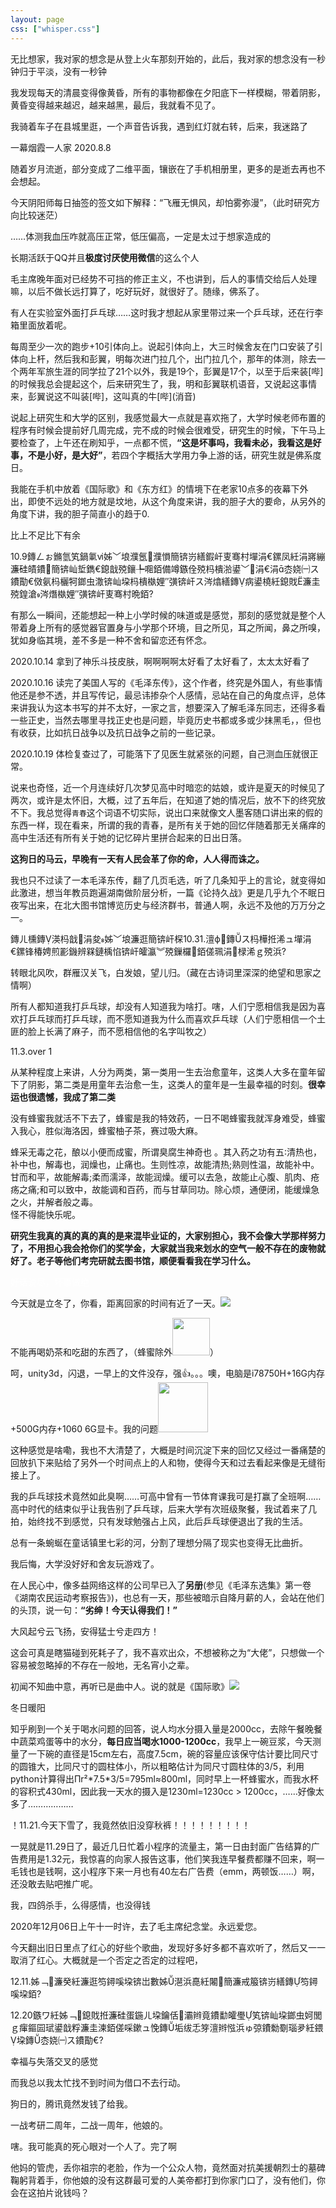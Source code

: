 ```yaml
---
layout: page
css: ["whisper.css"]
---
```


<p class='pp'>无比想家，我对家的想念是从登上火车那刻开始的，此后，我对家的想念没有一秒钟归于平淡，没有一秒钟 </p>  
<p class='pp'>我发现每天的清晨变得像黄昏，所有的事物都像在夕阳底下一样模糊，带着阴影，黄昏变得越来越迟，越来越黑，最后，我就看不见了。 </p>  


<p class='pp'>我骑着车子在县城里逛，一个声音告诉我，遇到红灯就右转，后来，我迷路了</p>
<p class='pp'>一幕烟霞一人家 2020.8.8</p>
<!-- <p class='pp'>哦，应当说，好久不见！</p> -->
<p class='pp'>随着岁月流逝，部分变成了二维平面，镶嵌在了手机相册里，更多的是逝去再也不会想起。 </p>  
<p class='pp'>今天阴阳师每日抽签的签文如下解释：“飞雁无惧风，却怕雾弥漫”，（此时研究方向比较迷茫）</p>
<p class='pp'>……体测我血压咋就高压正常，低压偏高，一定是太过于想家造成的</p>
<p class='pp'>长期活跃于QQ并且<b>极度讨厌使用微信</b>的这么个人</p>
<p class='pp'>毛主席晚年面对已经势不可挡的修正主义，不也讲到，后人的事情交给后人处理嘛，以后不做长远打算了，吃好玩好，就很好了。随缘，佛系了。</p>
<p class='pp'>有人在实验室外面打乒乓球……这时我才想起从家里带过来一个乒乓球，还在行李箱里面放着呢。</p>
<p class='pp'>每周至少一次的跑步+10引体向上。说起引体向上，大三时候舍友在门口安装了引体向上杆，然后我和彭翼，明每次进门拉几个，出门拉几个，那年的体测，除去一个两年军旅生涯的同学拉了21个以外，我是19个，彭翼是17个，以至于后来装[哔]的时候我总会提起这个，后来研究生了，我，明和彭翼联机语音，又说起这事情来，彭翼说这不叫装[哔]，这叫真的牛[哔](消音)</p>
<p class='pp'>说起上研究生和大学的区别，我感觉最大一点就是喜欢拖了，大学时候老师布置的程序有时候会提前好几周完成，完不成的时候会很难受，研究生的时候，下午马上要检查了，上午还在刷知乎，一点都不慌，<b>“这是坏事吗，我看未必，我看这是好事，不是小好，是大好”</b>，若四个字概括大学用力争上游的话，研究生就是佛系度日。</p>
<p class='pp'>我能在手机中放着《国际歌》和《东方红》的情境下在老家10点多的夜幕下外出，即使不远处的地方就是坟地，从这个角度来讲，我的胆子大的要命，从另外的角度下讲，我的胆子简直小的趋于0.</p>
<p class='pp'>比上不足比下有余</p>
<p class='pp'>10.9鏄ㄥぉ鏅氫笂鍋氭ⅵ姊﹀埌濮氬濮愪簡锛岃繕鍜屽叓骞村墠涓€鏍凤紝涓嶈繃濂硅皟鐨簡锛屾埑鐫€鎴戠殑鑲╄唨銆備竴鏃佺殑杩樻湁鍙﹀涓€涓枩娆㈠ス鐨勩€傚氨杩欐牱鎯虫潵锛屾垜杩樻槸娌″彉锛屽ス涔熻繕鏄病鍙橈紝鎴戝濂圭殑鍠滄涔熸槸娌″彉锛屽叓骞村晩銆?</p>

<p class='pp'>有那么一瞬间，还能想起一种上小学时候的味道或是感觉，那刻的感觉就是整个人带着身上所有的感觉器官置身与小学那个环境，目之所见，耳之所闻，鼻之所嗅，犹如身临其境，差不多是一种不舍和留恋还有怀念。</p>

<p class='pp'> 2020.10.14 拿到了神乐斗技皮肤，啊啊啊啊太好看了太好看了，太太太好看了</p>
<p class='pp'> 2020.10.16 读完了美国人写的《毛泽东传》，这个作者，终究是外国人，有些事情他还是参不透，并且写传记，最忌讳掺杂个人感情，忌站在自己的角度点评，总体来讲我认为这本书写的并不太好，一家之言，想要深入了解毛泽东同志，还得多看一些正史，当然去哪里寻找正史也是问题，毕竟历史书都或多或少抹黑毛，，但也有收获，比如抗日战争以及抗日战争之前的一些记录。</p>
<p class='pp'> 2020.10.19 体检复查过了，可能落下了见医生就紧张的问题，自己测血压就很正常。</p>
<p class='pp'> 说来也奇怪，近一个月连续好几次梦见高中时暗恋的姑娘，或许是夏天的时候见了两次，或许是太怀旧，大概，过了五年后，在知道了她的情况后，放不下的终究放不下。我总觉得<code>青春</code>这个词语不切实际，说出口来就像文人墨客随口讲出来的假的东西一样，现在看来，所谓的我的青春，是所有关于她的回忆伴随着那无关痛痒的高中生活还有所有关于她的记忆碎片里拼合起来的日出日落。</p>

<p class='pp'><b>这狗日的马云，早晚有一天有人民会革了你的命，人人得而诛之。</b></p>
<p class='pp'>我也只不过读了一本毛泽东传，翻了几页毛选，听了几条知乎上的言论，就变得如此激进，想当年教员跑遍湖南做阶层分析，一篇《论持久战》更是几乎九个不眠日夜写出来，在北大图书馆博览历史与经济群书，普通人啊，永远不及他的万万分之一。</p>
<p class='pp'>鏄ㄦ櫄鏄渶杩戠涓夋姊﹀埌濂逛簡锛屽棎10.31.澶ф鏄ス杩樺拰浠ュ墠涓€鏍锋椿娉煎彲鐖辨槑鏈楀惂锛屽皬瀛︾殑鏁欏銆傞珮涓椂浠ｇ殑浜?</p>
<p class='pp'>转眼北风吹，群雁汉关飞，白发娘，望儿归。（藏在古诗词里深深的绝望和思家之情啊）</p>
<p class='pp'>所有人都知道我打乒乓球，却没有人知道我为啥打。嗐，人们宁愿相信我是因为喜欢打乒乓球而打乒乓球，而不愿知道我为什么而喜欢乒乓球（人们宁愿相信一个土匪的脸上长满了麻子，而不愿相信他的名字叫牧之）</p>
<p class='pp'>11.3.over 1</p>
<p class='pp'>从某种程度上来讲，人分为两类，第一类用一生去治愈童年，这类人大多在童年留下了阴影，第二类是用童年去治愈一生，这类人的童年是一生最幸福的时刻。<b>很幸运也很遗憾，我成了第二类</b></p>
<p class='pp'>没有蜂蜜我就活不下去了，蜂蜜是我的特效药，一日不喝蜂蜜我就浑身难受，蜂蜜入我心，胜似海洛因，蜂蜜柚子茶，赛过吸大麻。</p>
<p class='pp'>蜂采无毒之花，酿以小便而成蜜，所谓臭腐生神奇也 。其入药之功有五∶清热也，补中也，解毒也，润燥也，止痛也。生则性凉，故能清热;熟则性温，故能补中。甘而和平，故能解毒;柔而濡泽，故能润燥。缓可以去急，故能止心腹、肌肉、疮疡之痛;和可以致中，故能调和百药，而与甘草同功。除心烦，通便闭，能缓燥急之火，并解者般之毒。<br>怪不得能快乐呢。</p>
<p class='pp'><b>研究生我真的真的真的真的是来混毕业证的，大家别担心，我不会像大学那样努力了，不用担心我会抢你们的奖学金，大家就当我来划水的空气一般不存在的废物就好了。老子等他们考完研就去图书馆，顺便看看我在学习什么。</b></p>
<p class='pp'><font color="white">好话说尽，坏事做绝</font></p>
<p class='pp'>今天就是立冬了，你看，距离回家的时间有近了一天。<img src="https://pic.downk.cc/item/5fa632811cd1bbb86bdd8c5e.jpg"></p>
<p class='pp'>不能再喝奶茶和吃甜的东西了，（蜂蜜除外<img  width="60px" src="https://pic.downk.cc/item/5fa790911cd1bbb86b2c2214.jpg">）</p>
<p class='pp'>呵，unity3d，闪退，一早上的文件没存，强👍。。。噢，电脑是i78750H+16G内存+500G内存+1060 6G显卡。我的问题<img  width="80px" src="https://pic.downk.cc/item/5fa9010d1cd1bbb86b792535.png"></p>
<p class='pp'>这种感觉是啥嘞，我也不大清楚了，大概是时间沉淀下来的回忆又经过一番痛楚的回放扒下来贴给了另外一个时间点上的人和物，使得今天和过去看起来像是无缝衔接上了。</p>
<p class='pp'>我的乒乓球技术竟然如此臭啊……可高中曾有一节体育课我可是打赢了全班啊……高中时代的结束似乎让我告别了乒乓球，后来大学有次班级聚餐，我试着来了几拍，始终找不到感觉，只有发球勉强占上风，此后乒乓球便退出了我的生活。</p>
<p class='pp'>总有一条蜿蜒在童话镇里七彩的河，分割了理想分隔了现实也变得无比曲折。</p>
<p class='pp'>我后悔，大学没好好和舍友玩游戏了。</p>
<p class='pp'>在人民心中，像多益网络这样的公司早已入了<b>另册</b>(参见《毛泽东选集》第一卷《湖南农民运动考察报告》)，也总有一天，那些被暗示自降月薪的人，会站在他们的头顶，说一句：<b>“劣绅！今天认得我们！”</b></p>
<p class='pp'>大风起兮云飞扬，安得猛士兮走四方！</p>
<p class='pp'>这会可真是瞎猫碰到死耗子了，我不喜欢出众，不想被称之为“大佬”，只想做一个容易被忽略掉的不存在一般地，无名宵小之辈。</p>
<p class='pp'>初闻不知曲中意，再听已是曲中人。说的就是《国际歌》<img src="https://gsp0.baidu.com/5aAHeD3nKhI2p27j8IqW0jdnxx1xbK/tb/editor/images/client/image_emoticon25.png"></p>
<p class='pp'>冬日暖阳</p>
<p class='pp'>知乎刷到一个关于喝水问题的回答，说人均水分摄入量是2000cc，去除午餐晚餐中蔬菜鸡蛋等中的水分，<b>每日应当喝水1000-1200cc</b>，我早上一碗豆浆，今天测量了一下碗的直径是15cm左右，高度7.5cm，碗的容量应该保守估计要比同尺寸的圆锥大，比同尺寸的圆柱体小，所以粗略估计为同尺寸圆柱体的3/5，利用python计算得出Πr²*7.5*3/5=795ml≈800ml，同时早上一杯蜂蜜水，而我水杯的容积式430ml，因此我一天水的摄入是1230ml=1230cc > 1200cc，……好像太多了………………</p>
<p class='pp'>！11.21.今天下雪了，我竟然依旧没穿秋裤！！！！！！！！！</p>
<p class='pp'>一晃就是11.29日了，最近几日忙着小程序的流量主，第一日由封面广告结算的广告费用是1.32元，我惊喜的向家人报告这事，他们笑我连早餐费都赚不回来，啊一毛钱也是钱啊，这小程序下来一月也有40左右广告费（emm，两顿饭……）啊，还没敢去贴吧推广呢。</p>
<p class='pp'>我，四鸽杀手，么得感情，也没得钱</p>
<p class='pp'>2020年12月06日上午十一时许，去了毛主席纪念堂。永远爱您。</p>
<p class='pp'>今天翻出旧日里点了红心的好些个歌曲，发现好多好多都不喜欢听了，然后又一一取消了红心。大概就是一个否定之否定的过程吧，</p>
<p class='pp'>12.11.姊﹁濂癸紝濂逛笉鐞嗘垜锛岀數姊潖浜嗭紝闂簡濂戒箙锛岃繕鏄笉鐞嗘垜銆?</p>
<p class='pp'>12.20鏃ワ紝姊﹁鎴戝拰濂硅蛋鍦ㄦ垜鑰佸灞辫竟鐨勫皬璺笂锛屾垜鎯虫妸閭ｇ瘒鏂囩珷鍙戠粰濂圭湅銆傞啋鏉ュ悗鏄垢绂忎笌澶辫惤浜ゅ弶鐨勬劅瑙夛紝鍡垜鏄枩娆㈠ス鐨勩€?</p>
<p class='pp'>幸福与失落交叉的感觉</p>
<p class='pp'>而我总以我太忙找不到时间为借口不去行动。</p>
<p class='pp'>狗日的，腾讯竟然发钱了给我。</p>
<p class='pp'>一战考研二周年，二战一周年，他娘的。</p>
<p class='pp'>嗐。我可能真的死心眼对一个人了。完了啊</p>
<p class='pp'>他妈的管虎，丢你祖宗的老脸，作为一个公众人物，竟然面对抗美援朝烈士的墓碑鞠躬背着手，你他娘的没有这群最可爱的人美帝都打到你家门口了，没有他们，你会在这拍片讹钱吗？</p>




